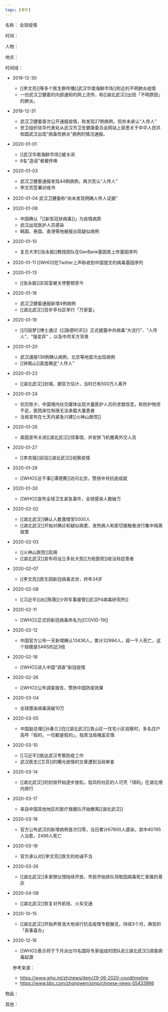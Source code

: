 ```yaml
---
tags: [事件]
---
```


名称：
全球疫情

时间：

人物：

地点：

时间线：
- 2019-12-30
	- [[李文亮]]等多个医生群传播[[武汉华南海鲜市场]]附近的不明肺炎疫情
	- 一份武汉卫健委的内部通知的网上流传，称[[湖北武汉]]出现「不明原因」的肺炎。
- 2019-12-31
	- 武汉卫健委首次公开通报疫情，称发现27例病例，但并未承认“人传人”
	- 世卫组织驻华代表处从武汉市卫生健康委员会网站上获悉关于中华人民共和国武汉出现“病毒性肺炎”病例的情况通报。
- 2020-01-01
	- [[武汉华南海鲜市场]]被关闭
	- 8名“造谣”者被传唤
- 2020-01-03
	- 武汉卫健委通报发现44例病例，再次否认“人传人”
	- 李文亮签署训戒书
- 2020-01-04 武汉卫健委称“尚未发现明确人传人证据”
- 2020-01-08
	- 中国确认「[[新型冠状病毒]]」为疫情病原
	- 武汉出现医护人员感染
	- 韩国、泰国、香港等地被报出现疑似病例
- 2020-01-10
	- 复旦大学[[张永振]]教授团队在GenBank基因库上传基因序列
- 2020-01-11 [[WHO]]在Twitter上声称收到中国提交的病毒基因序列
- 2020-01-13
	- [[张永振]]实验室被关停整顿至今
- 2020-01-18
	- 武汉卫健委通报新增4例病例
	- [[湖北武汉]]百步亭社区举行「万家宴」
- 2020-01-19
	- [[闫丽梦]]博士通过《[[路德时评]]》正式披露中共病毒“大流行”、“人传人”、“强变异” ，以及中共军方背景
- 2020-01-20
	- 武汉通报136例确认病例，北京等地首次出现病例
	- [[钟南山]]首度确定“人传人”
- 2020-01-23
	- [[湖北武汉]]封城，据官方估计，当时已有500万人离开
- 2020-01-24
	- 农历除夕，中国境内社交媒体出现大量医护人员的求救信息，称防护物资不足，医院床位有限无法承载大量患者
	- 当局宣布在七天内紧急兴建[[火神山医院]]
- 2020-01-26
	- 美国宣布关闭[[湖北武汉]]领事馆，并安排飞机撤离外交人员
- 2020-01-27
	- [[李克强]]前往[[湖北武汉]]视察疫情
- 2020-01-28
	- [[WHO]]总干事[[谭德赛]]访问北京，赞扬中共抗疫成就
- 2020-01-30
	- [[WHO]]宣布全球卫生紧急事件，全球感染人数破万
- 2020-02-02
	- [[湖北武汉]]确认人数激增至5000人
	- [[湖北武汉]]开始对确诊和疑似病患、发热病人和密切接触者进行集中隔离政策
- 2020-02-03
	- [[火神山医院]]启用
	- [[湖北武汉]]宣布将设立多处大型[[方舱医院]]收治轻症患者
- 2020-02-07
	- [[李文亮]]医生因新冠病毒去世，终年34岁
- 2020-02-08
	- [[习近平]]派[[陈薇]]少将军事接管[[武汉P4病毒研究所]]
- 2020-02-11
	- [[WHO]]正式将新冠病毒命名为[[COVID-19]]
- 2020-02-12
	- 中国官方公布一天新增确认13436人，累计32994人，超一千人死亡，这个规模是SARS的近3倍
- 2020-02-16
	- [[WHO]]进入中国“调查”新冠疫情
- 2020-02-26
	- [[WHO]]公布调查报告，赞扬中国防疫效果
- 2020-03-04
	- 全球感染病毒突破10万
- 2020-03-05
	- 中国副总理[[孙春兰]]在[[湖北武汉]]青山区一住宅小区视察时，多名住户高呼「假的，一切都是假的」，指责当局掩盖实情
- 2020-03-10
	- [[习近平]]抵达武汉考察防疫工作
	- 武汉医生[[艾芬]]的曝光疫情的文章遭到当局审查
- 2020-03-14
	- [[湖北武汉]]的封锁开始逐步放松，低风险社区的人可凭「绿码」在湖北境内旅行
- 2020-03-17
	- 来自中国其他地区的医疗救援队开始撤离[[湖北武汉]]
- 2020-03-18
	- 官方公布武汉的新增病例首次归零，当日累计67800人感染，其中40765人治愈，2496人死亡
- 2020-03-19
	- 官方承认对[[李文亮]]医生的劝诫不当
- 2020-03-26
	- [[湖北武汉]]多家殡仪馆陆续开放，市民开始排队领取因病毒死亡家属的骨灰
- 2020-04-08
	- [[湖北武汉]]恢复对外航班、火车交通
- 2020-10-15
	- [[湖北武汉]]开始声势浩大地进行抗击疫情专题展览，持续3个月，典型的「丧事喜办」
- 2020-12-16
	- [[WHO]]表示将于下月派出10名国际专家组成的团队赴[[湖北武汉]]调查病毒起源

	参考来源：
	- https://www.who.int/zh/news/item/29-06-2020-covidtimeline
	- https://www.bbc.com/zhongwen/simp/chinese-news-55433966

物品：

其他：
